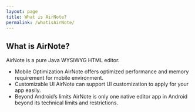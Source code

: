 ```yaml
---
layout: page
title: What is AirNote?
permalink: /whatisAirNote/
---
```


## What is AirNote? 
AirNote is a pure Java WYSIWYG HTML editor.

- Mobile Optimization
AirNote offers optimized performance and memory requirement for mobile environment.
- Customizable UI
AirNote can support UI customization to apply for your app easily.
- Beyond Android’s limits
AirNote is only one native editor app in Android beyond its technical limits and restrictions.

